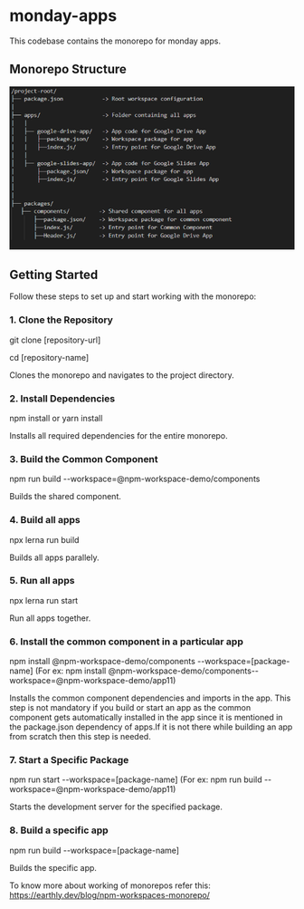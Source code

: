 # monday-apps
This codebase contains the monorepo for monday apps.

## Monorepo Structure

![Monorepo Structure](./structure.png)

## Getting Started

Follow these steps to set up and start working with the monorepo:

### 1. Clone the Repository

git clone [repository-url]

cd [repository-name]

Clones the monorepo and navigates to the project directory.

### 2. Install Dependencies

npm install
 or
yarn install

Installs all required dependencies for the entire monorepo.


### 3. Build the Common Component  

npm run build --workspace=@npm-workspace-demo/components

Builds the shared component.

### 4. Build all apps

npx lerna run build

Builds all apps parallely.

### 5. Run all apps

npx lerna run start

Run all apps together.

### 6. Install the common component in a particular app

npm install @npm-workspace-demo/components --workspace=[package-name]
(For ex: npm install @npm-workspace-demo/components--workspace=@npm-workspace-demo/app11)

Installs the common component dependencies and imports in the app.
This step is not mandatory if you build or start an app as the common component gets automatically installed in the app since it is mentioned in the package.json dependency of apps.If it is not there while building an app from scratch then this step is needed.

### 7. Start a Specific Package

npm run start --workspace=[package-name]
(For ex: npm run build --workspace=@npm-workspace-demo/app11)

Starts the development server for the specified package.

### 8. Build a specific app

npm run build --workspace=[package-name]

Builds the specific app.

To know more about working of monorepos refer this: https://earthly.dev/blog/npm-workspaces-monorepo/
